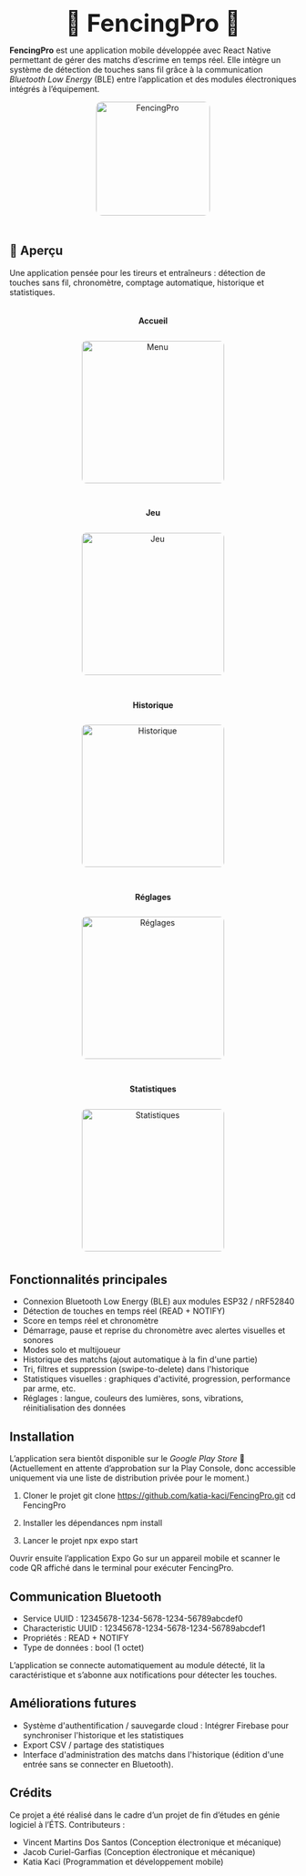 <h1 align="center" style="font-size: 42px; margin-bottom: 10px;">
🤺 FencingPro 🤺
</h1>

**FencingPro** est une application mobile développée avec React Native permettant de gérer des matchs d’escrime en temps réel. Elle intègre un système de détection de touches sans fil grâce à la communication *Bluetooth Low Energy* (BLE) entre l’application et des modules électroniques intégrés à l’équipement.

<div align="center">
   <img src="assets/ReadMe/logo_512x512.png" alt="FencingPro" width="200" style="border-radius: 10px; margin-bottom: 20px;">
</div>

## 📱 Aperçu

Une application pensée pour les tireurs et entraîneurs : détection de touches sans fil, chronomètre, comptage automatique, historique et statistiques.

<div align="center" style="display: flex; flex-wrap: wrap; justify-content: center; gap: 16px;">

  <div>
    <h4>Accueil</h4>
    <img src="./assets/ReadMe/Menu.png" alt="Menu" width="250" style="border-radius: 8px; margin: 8px;">
  </div>

  <div>
    <h4>Jeu</h4>
    <img src="./assets/ReadMe/Jeu.png" alt="Jeu" width="250" style="border-radius: 8px; margin: 8px;">
  </div>

  <div>
    <h4>Historique</h4>
    <img src="./assets/ReadMe/Historique.png" alt="Historique" width="250" style="border-radius: 8px; margin: 8px;">
  </div>

  <div>
    <h4>Réglages</h4>
    <img src="./assets/ReadMe/Réglages.png" alt="Réglages" width="250" style="border-radius: 8px; margin: 8px;">
  </div>

  <div>
    <h4>Statistiques</h4>
    <img src="./assets/ReadMe/Statistiques.png" alt="Statistiques" width="250" style="border-radius: 8px; margin: 8px;">
  </div>

</div>


## Fonctionnalités principales

- Connexion Bluetooth Low Energy (BLE) aux modules ESP32 / nRF52840
- Détection de touches en temps réel (READ + NOTIFY)
- Score en temps réel et chronomètre
- Démarrage, pause et reprise du chronomètre avec alertes visuelles et sonores
- Modes solo et multijoueur
- Historique des matchs (ajout automatique à la fin d'une partie)
- Tri, filtres et suppression (swipe-to-delete) dans l'historique
- Statistiques visuelles : graphiques d'activité, progression, performance par arme, etc.
- Réglages : langue, couleurs des lumières, sons, vibrations, réinitialisation des données


## Installation
L’application sera bientôt disponible sur le *Google Play Store* 🎉  
(Actuellement en attente d’approbation sur la Play Console, donc accessible uniquement via une liste de distribution privée pour le moment.)

1. Cloner le projet
git clone https://github.com/katia-kaci/FencingPro.git
cd FencingPro

2. Installer les dépendances
npm install

3. Lancer le projet
npx expo start

Ouvrir ensuite l’application Expo Go sur un appareil mobile et scanner le code QR affiché dans le terminal pour exécuter FencingPro.

## Communication Bluetooth

- Service UUID : 12345678-1234-5678-1234-56789abcdef0
- Characteristic UUID : 12345678-1234-5678-1234-56789abcdef1
- Propriétés : READ + NOTIFY
- Type de données : bool (1 octet)

L’application se connecte automatiquement au module détecté, lit la caractéristique et s’abonne aux notifications pour détecter les touches.

## Améliorations futures
- Système d'authentification / sauvegarde cloud : Intégrer Firebase pour synchroniser l'historique et les statistiques
- Export CSV / partage des statistiques
- Interface d'administration des matchs dans l'historique (édition d'une entrée sans se connecter en Bluetooth).

## Crédits
Ce projet a été réalisé dans le cadre d’un projet de fin d’études en génie logiciel à l’ÉTS. Contributeurs :
- Vincent Martins Dos Santos (Conception électronique et mécanique)
- Jacob Curiel-Garfias (Conception électronique et mécanique)
- Katia Kaci (Programmation et développement mobile)
